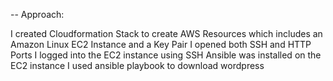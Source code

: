 --
Approach: 

I created Cloudformation Stack to create AWS Resources which includes an Amazon Linux EC2 Instance and a Key Pair 
I opened both SSH and HTTP Ports 
I logged into the EC2 instance using SSH
Ansible was installed on the EC2 instance 
I used ansible playbook to download wordpress
